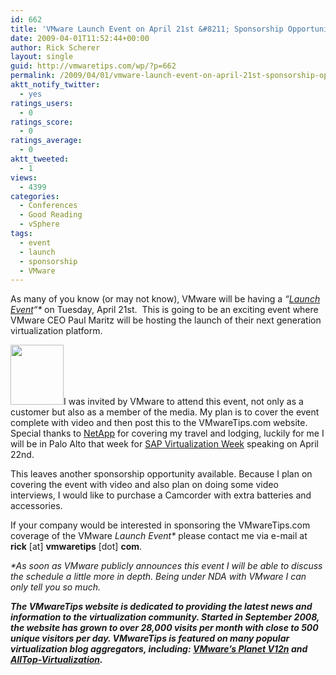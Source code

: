 ```yaml
---
id: 662
title: 'VMware Launch Event on April 21st &#8211; Sponsorship Opportunities Available'
date: 2009-04-01T11:52:44+00:00
author: Rick Scherer
layout: single
guid: http://vmwaretips.com/wp/?p=662
permalink: /2009/04/01/vmware-launch-event-on-april-21st-sponsorship-opportunities-available/
aktt_notify_twitter:
  - yes
ratings_users:
  - 0
ratings_score:
  - 0
ratings_average:
  - 0
aktt_tweeted:
  - 1
views:
  - 4399
categories:
  - Conferences
  - Good Reading
  - vSphere
tags:
  - event
  - launch
  - sponsorship
  - VMware
---
```

As many of you know (or may not know), VMware will be having a _&#8220;<a href="http://searchservervirtualization.techtarget.com/news/article/0,289142,sid94_gci1352538,00.html" target="_blank">Launch Event</a>&#8220;*_ on Tuesday, April 21st.  This is going to be an exciting event where VMware CEO Paul Maritz will be hosting the launch of their next generation virtualization platform.

<!--more-->

[<img class="alignright size-full wp-image-663" title="netapp-logo" src="http://vmwaretips.com/wp/wp-content/uploads/2009/04/netapp-logo.jpg" alt="" width="85" height="96" />](http://vmwaretips.com/wp/wp-content/uploads/2009/04/netapp-logo.jpg)I was invited by VMware to attend this event, not only as a customer but also as a member of the media. My plan is to cover the event complete with video and then post this to the VMwareTips.com website. Special thanks to <a href="http://www.netapp.com" target="_blank">NetApp</a> for covering my travel and lodging, luckily for me I will be in Palo Alto that week for <a href="http://vmwaretips.com/wp/2009/02/08/sap-virtualization-week-2009/" target="_blank">SAP Virtualization Week</a> speaking on April 22nd.

This leaves another sponsorship opportunity available. Because I plan on covering the event with video and also plan on doing some video interviews, I would like to purchase a Camcorder with extra batteries and accessories.

If your company would be interested in sponsoring the VMwareTips.com coverage of the VMware _Launch Event*_ please contact me via e-mail at **rick** [at] **vmwaretips** [dot] **com**.

_*As soon as VMware publicly announces this event I will be able to discuss the schedule a little more in depth. Being under NDA with VMware I can only tell you so much._

**_The VMwareTips website is dedicated to providing the latest news and information to the virtualization community. Started in September 2008, the website has grown to over 28,000 visits per month with close to 500 unique visitors per day. VMwareTips is featured on many popular virtualization blog aggregators, including: <a href="http://www.vmware.com/vmtn/planet/v12n/" target="_blank">VMware&#8217;s Planet V12n</a> and <a href="http://virtualization.alltop.com/" target="_blank">AllTop-Virtualization</a>._**